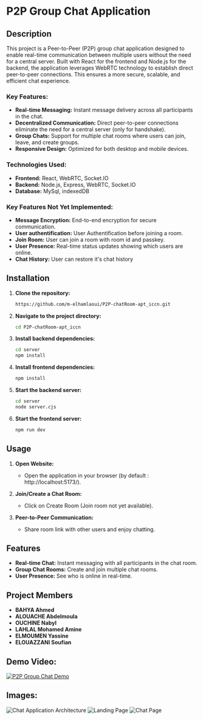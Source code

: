 # P2P Group Chat Application



## Description
This project is a Peer-to-Peer (P2P) group chat application designed to enable real-time communication between multiple users without the need for a central server. Built with React for the frontend and Node.js for the backend, the application leverages WebRTC technology to establish direct peer-to-peer connections. This ensures a more secure, scalable, and efficient chat experience.

### Key Features:
- **Real-time Messaging:** Instant message delivery across all participants in the chat.
- **Decentralized Communication:** Direct peer-to-peer connections eliminate the need for a central server (only for handshake).
- **Group Chats:** Support for multiple chat rooms where users can join, leave, and create groups.
- **Responsive Design:** Optimized for both desktop and mobile devices.

### Technologies Used:
- **Frontend:** React, WebRTC, Socket.IO
- **Backend:** Node.js, Express, WebRTC, Socket.IO
- **Database:** MySql, indexedDB

### Key Features Not Yet Implemented:
- **Message Encryption:** End-to-end encryption for secure communication.
- **User authentification:** User Authentification before joining a room.
- **Join Room:** User can join a room with room id and passkey.
- **User Presence:** Real-time status updates showing which users are online.
- **Chat History:** User can restore it's chat history

## Installation
1. **Clone the repository:**
    ```sh
    https://github.com/m-elhamlaoui/P2P-chatRoom-apt_iccn.git
    ```

2. **Navigate to the project directory:**
    ```sh
    cd P2P-chatRoom-apt_iccn
    ```

3. **Install backend dependencies:**
    ```sh
    cd server
    npm install
    ```

4. **Install frontend dependencies:**
    ```sh
    npm install
    ```

5. **Start the backend server:**
    ```sh
    cd server
    node server.cjs
    ```

6. **Start the frontend server:**
    ```sh
    npm run dev
    ```

## Usage
1. **Open Website:**
    - Open the application in your browser (by default : http://localhost:5173/).

2. **Join/Create a Chat Room:**
    - Click on Create Room (Join room not yet available).

3. **Peer-to-Peer Communication:**
    - Share room link with other users and enjoy chatting.

## Features
- **Real-time Chat:** Instant messaging with all participants in the chat room.
- **Group Chat Rooms:** Create and join multiple chat rooms.
- **User Presence:** See who is online in real-time.

## Project Members
- **BAHYA Ahmed** 
- **ALOUACHE Abdelmoula**
- **OUCHINE Nabyl**
- **LAHLAL Mohamed Amine** 
- **ELMOUMEN Yassine** 
- **ELOUAZZANI Soufian**

## Demo Video:
[![P2P Group Chat Demo](https://img.youtube.com/vi/OcNPE_Z-S-Q/0.jpg)](https://www.youtube.com/watch?v=OcNPE_Z-S-Q)

## Images:
![Chat Application Architecture](images/simple_architecture.jpg)
![Landing Page](images/landing_page.png)
![Chat Page](images/chat.png)
